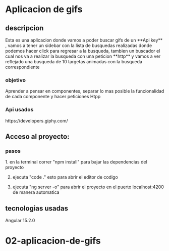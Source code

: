 # Aplicacion de gifs

## descripcion
<p>
Esta es una aplicacion donde vamos a poder buscar gifs de un **Api key** , vamos a tener un sidebar con la lista de busquedas realizadas donde podemos hacer click para regresar a la busqueda, tambien un buscador el cual nos va a realizar la busqueda con una peticion **http** y vamos a ver reflejado una busqueda de 10 targetas animadas con la busqueda correspondiente
</p>

### objetivo 
<p>
Aprender a pensar en componentes, separar lo mas posible la funcionalidad de cada componente y hacer peticiones Htpp
</p>

### Api usados
<p>
https://developers.giphy.com/
</p>

## Acceso al proyecto:
### pasos
<p>
1. en la terminal correr "npm install" para bajar las dependencias del proyecto

2. ejecuta "code ." esto para abrir el editor de codigo

3. ejecuta "ng server -o" para abrir el proyecto en el puerto localhost:4200 de manera automatica
</p>

## tecnologias usadas
<p>
Angular 15.2.0
</p>

# 02-aplicacion-de-gifs
